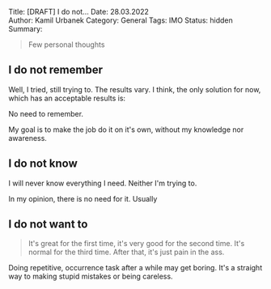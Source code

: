 Title: [DRAFT] I do not... 
Date: 28.03.2022  
Author: Kamil Urbanek
Category: General
Tags: IMO
Status: hidden
Summary: 

> Few personal thoughts


## I do not remember

Well, I tried, still trying to. The results vary. I think, the only solution for now, which has an acceptable results is: 

No need to remember.

My goal is to make the job do it on it's own, without my knowledge nor awareness. 

## I do not know

I will never know everything I need. Neither I'm trying to.

In my opinion, there is no need for it. Usually

## I do not want to

> It's great for the first time, 
> it's very good for the second time. 
> It's normal for the third time. 
> After that, it's just pain in the ass.

Doing repetitive, occurrence task after a while may get boring. It's a straight way to making stupid mistakes or being careless. 
